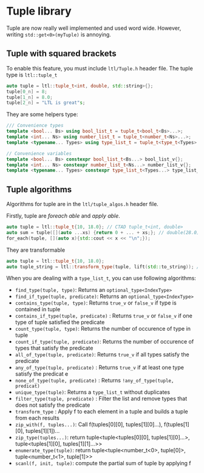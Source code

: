 # Tuple library
Tuple are now really well implemented and used word wide.
However, writing `std::get<0>(myTuple)` is annoying.

## Tuple with squared brackets
To enable this feature, you must include `ltl/Tuple.h` header file.
The tuple type is `ltl::tuple_t`

```cpp
auto tuple = ltl::tuple_t<int, double, std::string>{};
tuple[0_n] = 8;
tuple[1_n] = 8.0;
tuple[2_n] = "LTL is great"s;
```

They are some helpers type:

```cpp
/// Convenience types
template <bool... Bs> using bool_list_t = tuple_t<bool_t<Bs>...>;
template <int... Ns> using number_list_t = tuple_t<number_t<Ns>...>;
template <typename... Types> using type_list_t = tuple_t<type_t<Types>...>;

// Convenience variables
template <bool... Bs> constexpr bool_list_t<Bs...> bool_list_v{};
template <int... Ns> constexpr number_list_t<Ns...> number_list_v{};
template <typename... Types> constexpr type_list_t<Types...> type_list_v{};
```

## Tuple algorithms
Algorithms for tuple are in the `ltl/tuple_algos.h` header file.

Firstly, tuple are _foreach able_ and _apply able_.

```cpp
auto tuple = ltl::tuple_t{10, 18.0}; // CTAD tuple_t<int, double>
auto sum = tuple([](auto ...xs) {return 0 + ... + xs;}; // double(28.0)
for_each(tuple, [](auto x){std::cout << x << "\n";});
```

They are transformable

```cpp
auto tuple = ltl::tuple_t{10, 18.0};
auto tuple_string = ltl::transform_type(tuple, lift(std::to_string)); // tuple<string, string>("10", "18");
```

When you are dealing with a `type_list_t`, you can use following algorithms:
  * `find_type(tuple, type)`: Returns an `optional_type<IndexType>`
  * `find_if_type(tuple, predicate)`: Returns an `optional_type<IndexType>`
  * `contains_type(tuple, type)`: Returns `true_v` or `false_v` if type is contained in tuple
  * `contains_if_type(tuple, predicate)` : Returns `true_v` or `false_v` if one type of tuple satisfied the predicate 
  * `count_type(tuple, type)`: Returns the number of occurence of type in tuple
  * `count_if_type(tuple, predicate)`: Returns the number of occurence of types that satisfy the predicate
  * `all_of_type(tuple, predicate)`: Returns `true_v` if all types satisfy the predicate
  * `any_of_type(tuple, predicate)` : Returns `true_v` if at least one type satisfy the predicat e
  * `none_of_type(tuple, predicate)` : Returns `!any_of_type(tuple, predicat)`
  * `unique_type(tuple)`: Returns a `type_list_t` without duplicates
  * `filter_type(tuple, predicate)` : Filter the list and remove types that does not satisfy the predicate
  * `transform_type` : Apply f to each element in a tuple and builds a tuple from each results
  * `zip_with(f, tuples...)`: Call f(tuples[0][0], tuples[1][0]...), f(tuples[1][0], tuples[1][1])...
  * `zip_type(tuples...)`: return tuple<tuple<tuples[0][0], tuples[1][0]...>, tuple<tuples[1][0], tuples[1][1]...>>
  * `enumerate_type(tuple)`: return tuple<tuple<number_t<0>, tuple[0]>, tuple<number_t<1>, tuple[1]>>
  * `scanl(f, init, tuple)`: compute the partial sum of tuple by applying f